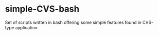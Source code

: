 # simple-CVS-bash
Set of scripts written in bash offering some simple features found in CVS-type application.

